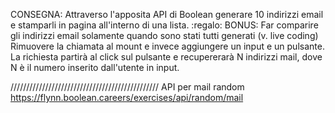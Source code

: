  CONSEGNA:
Attraverso l'apposita API di Boolean generare 10 indirizzi email e stamparli in pagina all'interno di una lista.
:regalo: BONUS:
Far comparire gli indirizzi email solamente quando sono stati tutti generati (v. live coding)
Rimuovere la chiamata al mount e invece aggiungere un input e un pulsante. La richiesta partirà al click sul pulsante e recupererarà N indirizzi mail, dove N è il numero inserito dall'utente in input.

///////////////////////////////////////////////
 API per mail random
 https://flynn.boolean.careers/exercises/api/random/mail